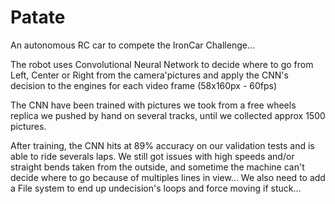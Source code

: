 # Patate
An autonomous RC car to compete the IronCar Challenge...

The robot  uses Convolutional Neural Network to decide where to go from Left, Center or Right from the camera'pictures and apply the CNN's decision to the engines for each video frame (58x160px - 60fps)

The CNN have been trained with pictures we took from a free wheels replica we pushed by hand on several tracks, until we collected approx 1500 pictures.

After training, the CNN hits at 89% accuracy on our validation tests and is able to ride severals laps.
We still got issues with high speeds and/or straight bends taken from the outside, and sometime the machine can't decide where to go because of multiples lines in view... We also need to add a File system to end up undecision's loops and force moving if stuck...
